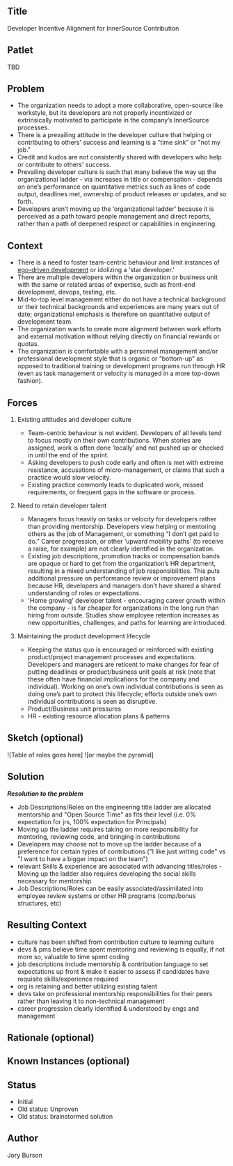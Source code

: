 ## Title

Developer Incentive Alignment for InnerSource Contribution

## Patlet

TBD

## Problem

* The organization needs to adopt a more collaborative, open-source like workstyle, but its developers are not properly incentivized or extrinsically motivated to participate in the company’s InnerSource processes.
* There is a prevailing attitude in the developer culture that helping or contributing to others' success and learning is a “time sink” or "not my job."
* Credit and kudos are not consistently shared with developers who help or contribute to others' success.
* Prevailing developer culture is such that many believe the way up the organizational ladder - via increases in title or compensation - depends on one’s performance on quantitative metrics such as lines of code output, deadlines met, ownership of product releases or updates, and so forth.  
* Developers aren’t moving up the ‘organizational ladder’ because it is perceived as a path toward people management and direct reports, rather than a path of deepened respect or capabilities in engineering.

## Context  

* There is a need to foster team-centric behaviour and limit instances of [ego-driven development](http://deliberate-software.com/ego-driven-development/) or idolizing a 'star developer.'
* There are multiple developers within the organization or business unit with the same or related areas of expertise, such as front-end development, devops, testing, etc.
* Mid-to-top level management either do not have a technical background or their technical backgrounds and experiences are many years out of date; organizational emphasis is therefore on quantitative output of development team.
* The organization wants to create more alignment between work efforts and external motivation without relying directly on financial rewards or quotas.  
* The organization is comfortable with a personnel management and/or professional development style that is organic or “bottom-up” as opposed to traditional training or development programs run through HR (even as task management or velocity is managed in a more top-down fashion).

## Forces

1. Existing attitudes and developer culture

    * Team-centric behaviour is not evident. Developers of all levels tend to focus mostly on their own contributions. When stories are assigned, work is often done ‘locally’ and not pushed up or checked in until the end of the sprint.
    * Asking developers to push code early and often is met with extreme resistance, accusations of micro-management, or claims that such a practice would slow velocity.
    * Existing practice commonly leads to duplicated work, missed requirements, or frequent gaps in the software or process.

2. Need to retain developer talent

    * Managers focus heavily on tasks or velocity for developers rather than providing mentorship. Developers view helping or mentoring others as the job of Management, or something “I don’t get paid to do.” Career progression, or other ‘upward mobility paths’ (to receive a raise, for example) are not clearly identified in the organization.
    * Existing job descriptions, promotion tracks or compensation bands are opaque or hard to get from the organization’s HR department, resulting in a mixed understanding of job responsibilities. This puts additional pressure on performance review or improvement plans because HR, developers and managers don’t have shared a shared understanding of roles or expectations.
    * 'Home growing' developer talent - encouraging career growth within the company - is far cheaper for organizations in the long run than hiring from outside. Studies show employee retention increases as new opportunities, challenges, and paths for learning are introduced.

3. Maintaining the product development lifecycle

    * Keeping the status quo is encouraged or reinforced with existing product/project management processes and expectations. Developers and managers are reticent to make changes for fear of putting deadlines or product/business unit goals at risk (note that these often have financial implications for the company and individual). Working on one’s own individual contributions is seen as doing one’s part to protect this lifecycle; efforts outside one’s own individual contributions is seen as disruptive.
    * Product/Business unit pressures
    * HR - existing resource allocation plans & patterns

## Sketch (optional)  

![Table of roles goes here]
![or maybe the pyramid]

## Solution  

***Resolution to the problem***

* Job Descriptions/Roles on the engineering title ladder are allocated mentorship and "Open Source Time" as fits their level (i.e. 0% expectation for jrs, 100% expectation for Principals)
* Moving up the ladder requires taking on more responsibility for mentoring, reviewing code, and bringing in contributions
* Developers may choose not to move up the ladder because of a preference for certain types of contributions ("I like just writing code" vs "I want to have a bigger impact on the team")
* relevant Skills & experience are associated with advancing titles/roles - Moving up the ladder also requires developing the social skills necessary for mentorship
* Job Descriptions/Roles can be easily associated/assimilated into employee review systems or other HR programs (comp/bonus structures, etc)

## Resulting Context

* culture has been shifted from contribution culture to learning culture
* devs & pms believe time spent mentoring and reviewing is equally, if not more so, valuable to time spent coding
* job descriptions include mentorship & contribution language to set expectations up front & make it easier to assess if candidates have requisite skills/experience required
* org is retaining and better utilizing existing talent
* devs take on professional mentorship responsibilities for their peers rather than leaving it to non-technical management
* career progression clearly identified & understood by engs and management

## Rationale (optional)  

## Known Instances (optional)  

## Status  

* Initial
* Old status: Unproven
* Old status: brainstormed solution

## Author

Jory Burson
